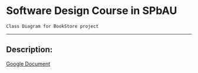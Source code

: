 # Software Design Course in SPbAU
  
    Class Diagram for BookStore project
---

## Description:

[Google Document](https://docs.google.com/document/d/16qultV6EpUhHc_GFt_kSPsUpykGkvRZJLOY4f_Jlq2o/edit)
